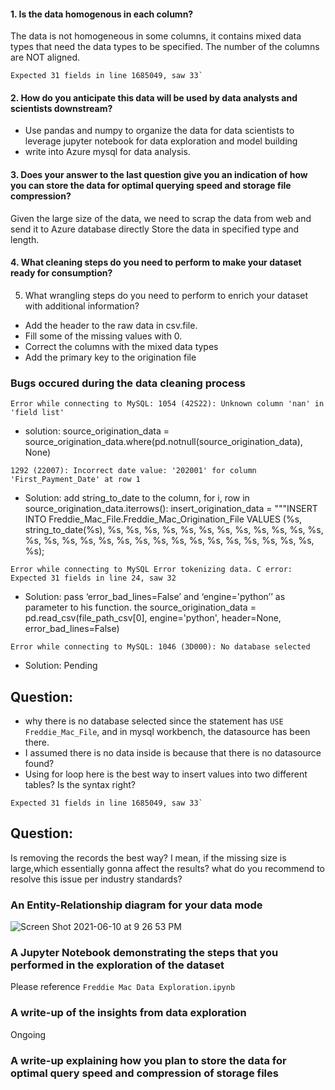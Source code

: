 
#### 1. Is the data homogenous in each column? 

The data is not homogeneous in some columns, it contains mixed data types that need the data types to be specified. The number of the columns are NOT aligned.
```
Expected 31 fields in line 1685049, saw 33`
```

#### 2. How do you anticipate this data will be used by data analysts and scientists downstream? 

- Use pandas and numpy to organize the data for data scientists to leverage jupyter notebook for data exploration and model building 
- write into Azure mysql for data analysis.

#### 3. Does your answer to the last question give you an indication of how you can store the data for optimal querying speed and storage file compression?

Given the large size of the data, we need to scrap the data from web and send it to Azure database directly
Store the data in specified type and length.

#### 4. What cleaning steps do you need to perform to make your dataset ready for consumption? 
5. What wrangling steps do you need to perform to enrich your dataset with additional information?

- Add the header to the raw data in csv.file.
- Fill some of the missing values with 0.
- Correct the columns with the mixed data types
- Add the primary key to the origination file  

### Bugs occured during the data cleaning process
```
Error while connecting to MySQL: 1054 (42S22): Unknown column 'nan' in 'field list'
```
- solution: source_origination_data = source_origination_data.where(pd.notnull(source_origination_data), None)

```
1292 (22007): Incorrect date value: '202001' for column 'First_Payment_Date' at row 1 
```
- Solution: add string_to_date to the column, 
for i, row in source_origination_data.iterrows():
    insert_origination_data = """INSERT INTO Freddie_Mac_File.Freddie_Mac_Origination_File
        VALUES (%s, string_to_date(%s), %s, %s, %s, %s, %s, %s, %s, %s, %s, %s, %s, %s, %s, %s, %s, %s, %s, %s,
        %s, %s, %s, %s, %s, %s, %s, %s, %s, %s, %s);
```
Error while connecting to MySQL Error tokenizing data. C error: Expected 31 fields in line 24, saw 32
```
- Solution: pass ‘error_bad_lines=False’ and  ‘engine='python’’ as parameter to his function. the source_origination_data = pd.read_csv(file_path_csv[0], engine='python', header=None, error_bad_lines=False)

```
Error while connecting to MySQL: 1046 (3D000): No database selected
```
- Solution: Pending

## Question: 
- why there is no database selected since the statement has ```USE Freddie_Mac_File```, and in mysql workbench, the datasource has been there.
- I assumed there is no data inside is because that there is no datasource found?
- Using for loop here is the best way to insert values into two different tables? Is the syntax right? 

```
Expected 31 fields in line 1685049, saw 33`
```
## Question: 
Is removing the records the best way? I mean, if the missing size is large,which essentially gonna affect the results? what do you recommend to resolve this issue per industry standards?

### An Entity-Relationship diagram for your data mode

![Screen Shot 2021-06-10 at 9 26 53 PM](https://user-images.githubusercontent.com/37784402/121630820-b774e900-ca32-11eb-946e-44f30dfb55ce.png)

### A Jupyter Notebook demonstrating the steps that you performed in the exploration of the dataset
Please reference `Freddie Mac Data Exploration.ipynb`

### A write-up of the insights from data exploration 

Ongoing

### A write-up explaining how you plan to store the data for optimal query speed and compression of storage files


